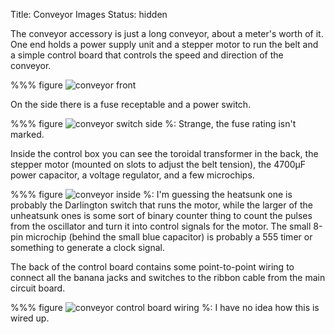 Title: Conveyor Images
Status: hidden

The conveyor accessory is just a long conveyor, about a meter's worth of it. One end holds a power supply unit and a stepper motor to run the belt and a simple control board that controls the speed and direction of the conveyor.

%%% figure
    ![conveyor front]({attach}start/conveyor/conveyor_front.png)

On the side there is a fuse receptable and a power switch.

%%% figure
    ![conveyor switch side]({attach}start/conveyor/conveyor_switch.png)
    %: Strange, the fuse rating isn't marked.

Inside the control box you can see the toroidal transformer in the back, the stepper motor (mounted on slots to adjust the belt tension), the 4700&micro;F power capacitor, a voltage regulator, and a few microchips.

%%% figure
    ![conveyor inside]({attach}start/conveyor/conveyor_inside.png)
    %: I'm guessing the heatsunk one is probably the Darlington switch that runs the motor, while the larger of the unheatsunk ones is some sort of binary counter thing to count the pulses from the oscillator and turn it into control signals for the motor. The small 8-pin microchip (behind the small blue capacitor) is probably a 555 timer or something to generate a clock signal.

The back of the control board contains some point-to-point wiring to connect all the banana jacks and switches to the ribbon cable from the main circuit board.

%%% figure
    ![conveyor control board wiring]({attach}start/conveyor/conveyor_control_wiring.png)
    %: I have no idea how this is wired up.
